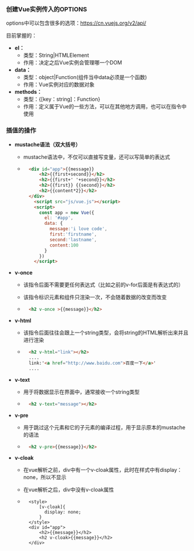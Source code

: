 ### 创建Vue实例传入的OPTIONS

options中可以包含很多的选项：https://cn.vuejs.org/v2/api/

目前掌握的：

- **el：**
	- 类型：String|HTMLElement
	- 作用：决定之后Vue实例会管理哪一个DOM
- **data：**
	- 类型：object|Function(组件当中data必须是一个函数)
	- 作用：Vue实例对应的数据对象
- **methods：**
	- 类型：{[key：string]：Function}
	- 作用：定义属于Vue的一些方法，可以在其他地方调用，也可以在指令中使用

### 插值的操作

- **mustache语法（双大括号）**

	- mustache语法中，不仅可以直接写变量，还可以写简单的表达式

	- ```html
		<div id="app">{{message}}
		    <h2>{{first+second}}</h2>
		    <h2>{{first+' '+second}}</h2>
		    <h2>{{first}} {{second}}</h2>
		    <h2>{{content*2}}</h2>
		</div>
		  <script src="js/vue.js"></script>
		  <script>
		    const app = new Vue({
		      el: '#app',
		      data: {
		        message:'i love code',
		        first:'firstname',
		        second:'lastname',
		        content:100
		      }
		    })
		  </script>
		```

- **v-once**

	- 该指令后面不需要更任何表达式（比如之前的v-for后面是有表达式的）

	- 该指令标识元素和组件只渲染一次，不会随着数据的改变而改变

	- ```html
		<h2 v-once >{{message}}</h2>
		```

- **v-html**

	- 该指令后面往往会跟上一个string类型，会将string的HTML解析出来并且进行渲染

	- ```html
		<h2 v-html="link"></h2>
		....
		link:'<a href="http://www.baidu.com">百度一下</a>'
		....
		```

- **v-text**

	- 用于将数据显示在界面中，通常接收一个string类型

	- ```html
		<h2 v-text="message"></h2>
		```

- **v-pre**

	- 用于跳过这个元素和它的子元素的编译过程，用于显示原本的mustache的语法

	- ```html
		<h2 v-pre>{{message}}</h2>
		```

- **v-cloak**

	- 在vue解析之前，div中有一个v-cloak属性，此时在样式中有display：none，所以不显示

	- 在vue解析之后，div中没有v-cloak属性

	- ```ht
		<style>
		    [v-cloak]{
		      display: none;
		    }
		</style>
		<div id="app">
		    <h2>{{message}}</h2>
		    <h2 v-cloak>{{message}}</h2>
		</div>
		```

